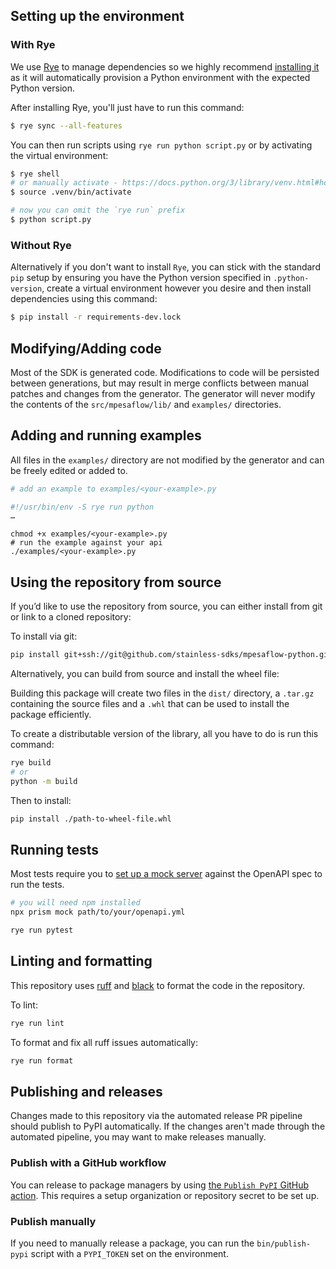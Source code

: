 ## Setting up the environment

### With Rye

We use [Rye](https://rye.astral.sh/) to manage dependencies so we highly recommend [installing it](https://rye.astral.sh/guide/installation/) as it will automatically provision a Python environment with the expected Python version.

After installing Rye, you'll just have to run this command:

```sh
$ rye sync --all-features
```

You can then run scripts using `rye run python script.py` or by activating the virtual environment:

```sh
$ rye shell
# or manually activate - https://docs.python.org/3/library/venv.html#how-venvs-work
$ source .venv/bin/activate

# now you can omit the `rye run` prefix
$ python script.py
```

### Without Rye

Alternatively if you don't want to install `Rye`, you can stick with the standard `pip` setup by ensuring you have the Python version specified in `.python-version`, create a virtual environment however you desire and then install dependencies using this command:

```sh
$ pip install -r requirements-dev.lock
```

## Modifying/Adding code

Most of the SDK is generated code. Modifications to code will be persisted between generations, but may
result in merge conflicts between manual patches and changes from the generator. The generator will never
modify the contents of the `src/mpesaflow/lib/` and `examples/` directories.

## Adding and running examples

All files in the `examples/` directory are not modified by the generator and can be freely edited or added to.

```bash
# add an example to examples/<your-example>.py

#!/usr/bin/env -S rye run python
…
```

```
chmod +x examples/<your-example>.py
# run the example against your api
./examples/<your-example>.py
```

## Using the repository from source

If you’d like to use the repository from source, you can either install from git or link to a cloned repository:

To install via git:

```bash
pip install git+ssh://git@github.com/stainless-sdks/mpesaflow-python.git
```

Alternatively, you can build from source and install the wheel file:

Building this package will create two files in the `dist/` directory, a `.tar.gz` containing the source files and a `.whl` that can be used to install the package efficiently.

To create a distributable version of the library, all you have to do is run this command:

```bash
rye build
# or
python -m build
```

Then to install:

```sh
pip install ./path-to-wheel-file.whl
```

## Running tests

Most tests require you to [set up a mock server](https://github.com/stoplightio/prism) against the OpenAPI spec to run the tests.

```bash
# you will need npm installed
npx prism mock path/to/your/openapi.yml
```

```bash
rye run pytest
```

## Linting and formatting

This repository uses [ruff](https://github.com/astral-sh/ruff) and
[black](https://github.com/psf/black) to format the code in the repository.

To lint:

```bash
rye run lint
```

To format and fix all ruff issues automatically:

```bash
rye run format
```

## Publishing and releases

Changes made to this repository via the automated release PR pipeline should publish to PyPI automatically. If
the changes aren't made through the automated pipeline, you may want to make releases manually.

### Publish with a GitHub workflow

You can release to package managers by using [the `Publish PyPI` GitHub action](https://www.github.com/stainless-sdks/mpesaflow-python/actions/workflows/publish-pypi.yml). This requires a setup organization or repository secret to be set up.

### Publish manually

If you need to manually release a package, you can run the `bin/publish-pypi` script with a `PYPI_TOKEN` set on
the environment.
